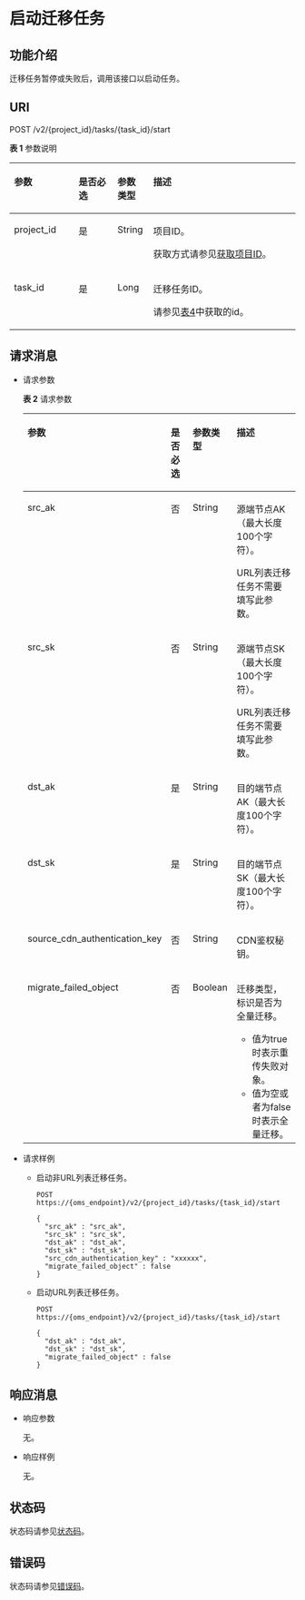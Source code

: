 # 启动迁移任务<a name="oms_api_0041"></a>

## 功能介绍<a name="zh-cn_topic_0245075044_section29415884"></a>

迁移任务暂停或失败后，调用该接口以启动任务。

## URI<a name="zh-cn_topic_0245075044_section63416368"></a>

POST /v2/\{project\_id\}/tasks/\{task\_id\}/start

**表 1**  参数说明

<a name="zh-cn_topic_0245075044_table48602288"></a>
<table><thead align="left"><tr id="zh-cn_topic_0245075044_row53442317"><th class="cellrowborder" valign="top" width="22.55%" id="mcps1.2.5.1.1"><p id="zh-cn_topic_0245075044_p33860402"><a name="zh-cn_topic_0245075044_p33860402"></a><a name="zh-cn_topic_0245075044_p33860402"></a>参数</p>
</th>
<th class="cellrowborder" valign="top" width="13.63%" id="mcps1.2.5.1.2"><p id="zh-cn_topic_0245075044_p58338056"><a name="zh-cn_topic_0245075044_p58338056"></a><a name="zh-cn_topic_0245075044_p58338056"></a>是否必选</p>
</th>
<th class="cellrowborder" valign="top" width="12.5%" id="mcps1.2.5.1.3"><p id="zh-cn_topic_0245075044_p1437317915593"><a name="zh-cn_topic_0245075044_p1437317915593"></a><a name="zh-cn_topic_0245075044_p1437317915593"></a>参数类型</p>
</th>
<th class="cellrowborder" valign="top" width="51.32%" id="mcps1.2.5.1.4"><p id="zh-cn_topic_0245075044_p27762102"><a name="zh-cn_topic_0245075044_p27762102"></a><a name="zh-cn_topic_0245075044_p27762102"></a>描述</p>
</th>
</tr>
</thead>
<tbody><tr id="zh-cn_topic_0245075044_row34137829"><td class="cellrowborder" valign="top" width="22.55%" headers="mcps1.2.5.1.1 "><p id="zh-cn_topic_0245075044_p13700797"><a name="zh-cn_topic_0245075044_p13700797"></a><a name="zh-cn_topic_0245075044_p13700797"></a>project_id</p>
</td>
<td class="cellrowborder" valign="top" width="13.63%" headers="mcps1.2.5.1.2 "><p id="zh-cn_topic_0245075044_p14131123114107"><a name="zh-cn_topic_0245075044_p14131123114107"></a><a name="zh-cn_topic_0245075044_p14131123114107"></a>是</p>
</td>
<td class="cellrowborder" valign="top" width="12.5%" headers="mcps1.2.5.1.3 "><p id="zh-cn_topic_0245075044_p537319125913"><a name="zh-cn_topic_0245075044_p537319125913"></a><a name="zh-cn_topic_0245075044_p537319125913"></a>String</p>
</td>
<td class="cellrowborder" valign="top" width="51.32%" headers="mcps1.2.5.1.4 "><p id="zh-cn_topic_0245075044_p109055560105"><a name="zh-cn_topic_0245075044_p109055560105"></a><a name="zh-cn_topic_0245075044_p109055560105"></a>项目ID。</p>
<p id="zh-cn_topic_0245075044_p14899747660"><a name="zh-cn_topic_0245075044_p14899747660"></a><a name="zh-cn_topic_0245075044_p14899747660"></a>获取方式请参见<a href="获取项目ID.md">获取项目ID</a>。</p>
</td>
</tr>
<tr id="zh-cn_topic_0245075044_row5791732161220"><td class="cellrowborder" valign="top" width="22.55%" headers="mcps1.2.5.1.1 "><p id="zh-cn_topic_0245075044_p2257205414"><a name="zh-cn_topic_0245075044_p2257205414"></a><a name="zh-cn_topic_0245075044_p2257205414"></a>task_id</p>
</td>
<td class="cellrowborder" valign="top" width="13.63%" headers="mcps1.2.5.1.2 "><p id="zh-cn_topic_0245075044_p102511202048"><a name="zh-cn_topic_0245075044_p102511202048"></a><a name="zh-cn_topic_0245075044_p102511202048"></a>是</p>
</td>
<td class="cellrowborder" valign="top" width="12.5%" headers="mcps1.2.5.1.3 "><p id="zh-cn_topic_0245075044_p53748918594"><a name="zh-cn_topic_0245075044_p53748918594"></a><a name="zh-cn_topic_0245075044_p53748918594"></a>Long</p>
</td>
<td class="cellrowborder" valign="top" width="51.32%" headers="mcps1.2.5.1.4 "><p id="zh-cn_topic_0245075044_p1221394353912"><a name="zh-cn_topic_0245075044_p1221394353912"></a><a name="zh-cn_topic_0245075044_p1221394353912"></a>迁移任务ID。</p>
<p id="zh-cn_topic_0245075044_p1792986165315"><a name="zh-cn_topic_0245075044_p1792986165315"></a><a name="zh-cn_topic_0245075044_p1792986165315"></a>请参见<a href="查询迁移任务列表.md#zh-cn_topic_0245075054_table46441279">表4</a>中获取的id。</p>
</td>
</tr>
</tbody>
</table>

## 请求消息<a name="zh-cn_topic_0245075044_section59634524"></a>

-   请求参数

    **表 2**  请求参数

    <a name="zh-cn_topic_0245075044_table44689431"></a>
    <table><thead align="left"><tr id="zh-cn_topic_0245075044_row56226836"><th class="cellrowborder" valign="top" width="23.06230623062306%" id="mcps1.2.5.1.1"><p id="zh-cn_topic_0245075044_p58079852"><a name="zh-cn_topic_0245075044_p58079852"></a><a name="zh-cn_topic_0245075044_p58079852"></a>参数</p>
    </th>
    <th class="cellrowborder" valign="top" width="13.511351135113511%" id="mcps1.2.5.1.2"><p id="zh-cn_topic_0245075044_p178105915218"><a name="zh-cn_topic_0245075044_p178105915218"></a><a name="zh-cn_topic_0245075044_p178105915218"></a>是否必选</p>
    </th>
    <th class="cellrowborder" valign="top" width="13.34133413341334%" id="mcps1.2.5.1.3"><p id="zh-cn_topic_0245075044_p6847548"><a name="zh-cn_topic_0245075044_p6847548"></a><a name="zh-cn_topic_0245075044_p6847548"></a>参数类型</p>
    </th>
    <th class="cellrowborder" valign="top" width="50.085008500850094%" id="mcps1.2.5.1.4"><p id="zh-cn_topic_0245075044_p30936422"><a name="zh-cn_topic_0245075044_p30936422"></a><a name="zh-cn_topic_0245075044_p30936422"></a>描述</p>
    </th>
    </tr>
    </thead>
    <tbody><tr id="zh-cn_topic_0245075044_row21442089"><td class="cellrowborder" valign="top" width="23.06230623062306%" headers="mcps1.2.5.1.1 "><p id="zh-cn_topic_0245075044_p165951828195813"><a name="zh-cn_topic_0245075044_p165951828195813"></a><a name="zh-cn_topic_0245075044_p165951828195813"></a>src_ak</p>
    </td>
    <td class="cellrowborder" valign="top" width="13.511351135113511%" headers="mcps1.2.5.1.2 "><p id="zh-cn_topic_0245075044_p188641422155814"><a name="zh-cn_topic_0245075044_p188641422155814"></a><a name="zh-cn_topic_0245075044_p188641422155814"></a>否</p>
    </td>
    <td class="cellrowborder" valign="top" width="13.34133413341334%" headers="mcps1.2.5.1.3 "><p id="zh-cn_topic_0245075044_p21367612"><a name="zh-cn_topic_0245075044_p21367612"></a><a name="zh-cn_topic_0245075044_p21367612"></a>String</p>
    </td>
    <td class="cellrowborder" valign="top" width="50.085008500850094%" headers="mcps1.2.5.1.4 "><p id="zh-cn_topic_0245075044_p2491394"><a name="zh-cn_topic_0245075044_p2491394"></a><a name="zh-cn_topic_0245075044_p2491394"></a>源端节点AK（最大长度100个字符）。</p>
    <p id="zh-cn_topic_0245075044_p13271538175912"><a name="zh-cn_topic_0245075044_p13271538175912"></a><a name="zh-cn_topic_0245075044_p13271538175912"></a>URL列表迁移任务不需要填写此参数。</p>
    </td>
    </tr>
    <tr id="zh-cn_topic_0245075044_row22422552"><td class="cellrowborder" valign="top" width="23.06230623062306%" headers="mcps1.2.5.1.1 "><p id="zh-cn_topic_0245075044_p65952286584"><a name="zh-cn_topic_0245075044_p65952286584"></a><a name="zh-cn_topic_0245075044_p65952286584"></a>src_sk</p>
    </td>
    <td class="cellrowborder" valign="top" width="13.511351135113511%" headers="mcps1.2.5.1.2 "><p id="zh-cn_topic_0245075044_p786492220583"><a name="zh-cn_topic_0245075044_p786492220583"></a><a name="zh-cn_topic_0245075044_p786492220583"></a>否</p>
    </td>
    <td class="cellrowborder" valign="top" width="13.34133413341334%" headers="mcps1.2.5.1.3 "><p id="zh-cn_topic_0245075044_p11736974"><a name="zh-cn_topic_0245075044_p11736974"></a><a name="zh-cn_topic_0245075044_p11736974"></a>String</p>
    </td>
    <td class="cellrowborder" valign="top" width="50.085008500850094%" headers="mcps1.2.5.1.4 "><p id="zh-cn_topic_0245075044_p32424647"><a name="zh-cn_topic_0245075044_p32424647"></a><a name="zh-cn_topic_0245075044_p32424647"></a>源端节点SK（最大长度100个字符）。</p>
    <p id="zh-cn_topic_0245075044_p11744114210594"><a name="zh-cn_topic_0245075044_p11744114210594"></a><a name="zh-cn_topic_0245075044_p11744114210594"></a>URL列表迁移任务不需要填写此参数。</p>
    </td>
    </tr>
    <tr id="zh-cn_topic_0245075044_row23386368"><td class="cellrowborder" valign="top" width="23.06230623062306%" headers="mcps1.2.5.1.1 "><p id="zh-cn_topic_0245075044_p359682819580"><a name="zh-cn_topic_0245075044_p359682819580"></a><a name="zh-cn_topic_0245075044_p359682819580"></a>dst_ak</p>
    </td>
    <td class="cellrowborder" valign="top" width="13.511351135113511%" headers="mcps1.2.5.1.2 "><p id="zh-cn_topic_0245075044_p20790195914529"><a name="zh-cn_topic_0245075044_p20790195914529"></a><a name="zh-cn_topic_0245075044_p20790195914529"></a>是</p>
    </td>
    <td class="cellrowborder" valign="top" width="13.34133413341334%" headers="mcps1.2.5.1.3 "><p id="zh-cn_topic_0245075044_p27097356"><a name="zh-cn_topic_0245075044_p27097356"></a><a name="zh-cn_topic_0245075044_p27097356"></a>String</p>
    </td>
    <td class="cellrowborder" valign="top" width="50.085008500850094%" headers="mcps1.2.5.1.4 "><p id="zh-cn_topic_0245075044_p14377323"><a name="zh-cn_topic_0245075044_p14377323"></a><a name="zh-cn_topic_0245075044_p14377323"></a>目的端节点AK（最大长度100个字符）。</p>
    </td>
    </tr>
    <tr id="zh-cn_topic_0245075044_row62287048"><td class="cellrowborder" valign="top" width="23.06230623062306%" headers="mcps1.2.5.1.1 "><p id="zh-cn_topic_0245075044_p1559632815818"><a name="zh-cn_topic_0245075044_p1559632815818"></a><a name="zh-cn_topic_0245075044_p1559632815818"></a>dst_sk</p>
    </td>
    <td class="cellrowborder" valign="top" width="13.511351135113511%" headers="mcps1.2.5.1.2 "><p id="zh-cn_topic_0245075044_p5792125965219"><a name="zh-cn_topic_0245075044_p5792125965219"></a><a name="zh-cn_topic_0245075044_p5792125965219"></a>是</p>
    </td>
    <td class="cellrowborder" valign="top" width="13.34133413341334%" headers="mcps1.2.5.1.3 "><p id="zh-cn_topic_0245075044_p39453247"><a name="zh-cn_topic_0245075044_p39453247"></a><a name="zh-cn_topic_0245075044_p39453247"></a>String</p>
    </td>
    <td class="cellrowborder" valign="top" width="50.085008500850094%" headers="mcps1.2.5.1.4 "><p id="zh-cn_topic_0245075044_p13871385"><a name="zh-cn_topic_0245075044_p13871385"></a><a name="zh-cn_topic_0245075044_p13871385"></a>目的端节点SK（最大长度100个字符）。</p>
    </td>
    </tr>
    <tr id="zh-cn_topic_0245075044_row31159287487"><td class="cellrowborder" valign="top" width="23.06230623062306%" headers="mcps1.2.5.1.1 "><p id="zh-cn_topic_0245075044_p1596182835812"><a name="zh-cn_topic_0245075044_p1596182835812"></a><a name="zh-cn_topic_0245075044_p1596182835812"></a>source_cdn_authentication_key</p>
    </td>
    <td class="cellrowborder" valign="top" width="13.511351135113511%" headers="mcps1.2.5.1.2 "><p id="zh-cn_topic_0245075044_p079545916523"><a name="zh-cn_topic_0245075044_p079545916523"></a><a name="zh-cn_topic_0245075044_p079545916523"></a>否</p>
    </td>
    <td class="cellrowborder" valign="top" width="13.34133413341334%" headers="mcps1.2.5.1.3 "><p id="zh-cn_topic_0245075044_p515373413481"><a name="zh-cn_topic_0245075044_p515373413481"></a><a name="zh-cn_topic_0245075044_p515373413481"></a>String</p>
    </td>
    <td class="cellrowborder" valign="top" width="50.085008500850094%" headers="mcps1.2.5.1.4 "><p id="zh-cn_topic_0245075044_p1215317343481"><a name="zh-cn_topic_0245075044_p1215317343481"></a><a name="zh-cn_topic_0245075044_p1215317343481"></a>CDN鉴权秘钥。</p>
    </td>
    </tr>
    <tr id="zh-cn_topic_0245075044_row3495153113316"><td class="cellrowborder" valign="top" width="23.06230623062306%" headers="mcps1.2.5.1.1 "><p id="zh-cn_topic_0245075044_p14596102825819"><a name="zh-cn_topic_0245075044_p14596102825819"></a><a name="zh-cn_topic_0245075044_p14596102825819"></a>migrate_failed_object</p>
    </td>
    <td class="cellrowborder" valign="top" width="13.511351135113511%" headers="mcps1.2.5.1.2 "><p id="zh-cn_topic_0245075044_p1949511536337"><a name="zh-cn_topic_0245075044_p1949511536337"></a><a name="zh-cn_topic_0245075044_p1949511536337"></a>否</p>
    </td>
    <td class="cellrowborder" valign="top" width="13.34133413341334%" headers="mcps1.2.5.1.3 "><p id="zh-cn_topic_0245075044_p12495165312333"><a name="zh-cn_topic_0245075044_p12495165312333"></a><a name="zh-cn_topic_0245075044_p12495165312333"></a>Boolean</p>
    </td>
    <td class="cellrowborder" valign="top" width="50.085008500850094%" headers="mcps1.2.5.1.4 "><p id="zh-cn_topic_0245075044_p948818417306"><a name="zh-cn_topic_0245075044_p948818417306"></a><a name="zh-cn_topic_0245075044_p948818417306"></a>迁移类型，标识是否为全量迁移。</p>
    <a name="zh-cn_topic_0245075044_ul124381216133011"></a><a name="zh-cn_topic_0245075044_ul124381216133011"></a><ul id="zh-cn_topic_0245075044_ul124381216133011"><li>值为true时表示重传失败对象。</li><li>值为空或者为false时表示全量迁移。</li></ul>
    </td>
    </tr>
    </tbody>
    </table>


-   请求样例
    -   启动非URL列表迁移任务。

        ```
        POST https://{oms_endpoint}/v2/{project_id}/tasks/{task_id}/start 
        
        { 
          "src_ak" : "src_ak", 
          "src_sk" : "src_sk", 
          "dst_ak" : "dst_ak", 
          "dst_sk" : "dst_sk", 
          "src_cdn_authentication_key" : "xxxxxx", 
          "migrate_failed_object" : false 
        }
        ```

    -   启动URL列表迁移任务。

        ```
        POST https://{oms_endpoint}/v2/{project_id}/tasks/{task_id}/start 
        
        { 
          "dst_ak" : "dst_ak", 
          "dst_sk" : "dst_sk",  
          "migrate_failed_object" : false 
        }
        ```



## 响应消息<a name="zh-cn_topic_0245075044_section66948675"></a>

-   响应参数

    无。

-   响应样例

    无。


## 状态码<a name="zh-cn_topic_0245074948_section43299552"></a>

状态码请参见[状态码](状态码.md)。

## 错误码<a name="zh-cn_topic_0245074948_section968175316304"></a>

状态码请参见[错误码](错误码.md)。


